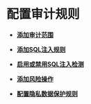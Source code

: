# 配置审计规则<a name="dbss_01_0189"></a>

-   **[添加审计范围](添加审计范围.md)**  

-   **[添加SQL注入规则](添加SQL注入规则.md)**  

-   **[启用或禁用SQL注入检测](启用或禁用SQL注入检测.md)**  

-   **[添加风险操作](添加风险操作.md)**  

-   **[配置隐私数据保护规则](配置隐私数据保护规则.md)**  


